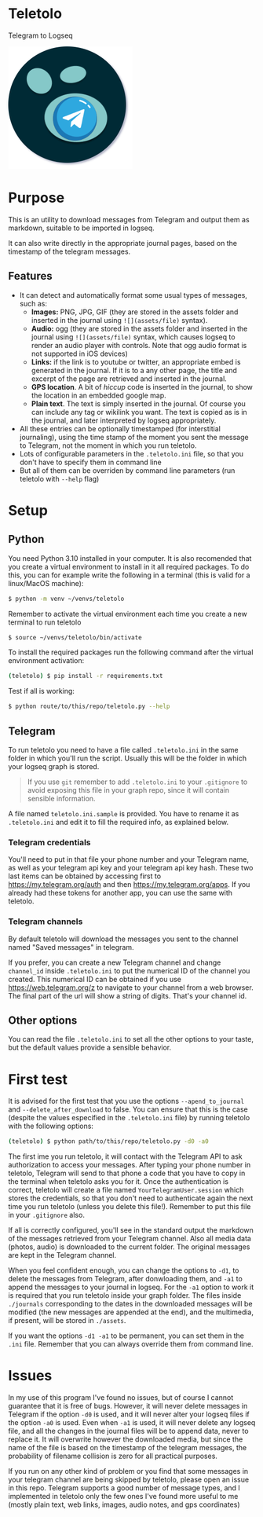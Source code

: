 # Teletolo
Telegram to Logseq

![](logo/teletolo.png)

# Purpose

This is an utility to download messages from Telegram and output them as markdown, suitable to be imported in logseq.

It can also write directly in the appropriate journal pages, based on the timestamp of the telegram messages.

## Features

* It can detect and automatically format some usual types of messages, such as:
  * **Images:** PNG, JPG, GIF (they are stored in the assets folder and inserted in the journal using `![](assets/file)` syntax).
  * **Audio:** ogg (they are stored in the assets folder and inserted in the journal using `![](assets/file)` syntax, which causes logseq to render an audio player with controls. Note that ogg audio format is not supported in iOS devices)
  * **Links:** if the link is to youtube or twitter, an appropriate embed is generated in the journal. If it is to a any other page, the title and excerpt of the page are retrieved and inserted in the journal.
  * **GPS location**. A bit of _hiccup_ code is inserted in the journal, to show the location in an embedded google map.
  * **Plain text**. The text is simply inserted in the journal. Of course you can include any tag or wikilink you want. The text is copied as is in the journal, and later interpreted by logseq appropriately.
* All these entries can be optionally timestamped (for interstitial journaling), using the time stamp of the moment you sent the message to Telegram, not the moment in which you run teletolo.
* Lots of configurable parameters in the `.teletolo.ini` file, so that you don't have to specify them in command line
* But all of them can be overriden by command line parameters (run teletolo with `--help` flag)

# Setup

## Python

You need Python 3.10 installed in your computer. It is also recomended that you create a virtual environment to install in it all required packages. To do this, you can for example write the following in a terminal (this is valid for a linux/MacOS machine):

```bash
$ python -m venv ~/venvs/teletolo
```

Remember to activate the virtual environment each time you create a new terminal to run teletolo

```bash
$ source ~/venvs/teletolo/bin/activate
```

To install the required packages run the following command after the virtual environment activation:

```bash
(teletolo) $ pip install -r requirements.txt
```

Test if all is working:

```bash
$ python route/to/this/repo/teletolo.py --help
```

## Telegram

To run teletolo you need to have a file called `.teletolo.ini` in the same folder in which you'll run the script. Usually this will be the folder in which your logseq graph is stored.

> If you use `git` remember to add `.teletolo.ini` to your `.gitignore` to avoid exposing this file in your graph repo, since it will contain sensible information.

A file named `teletolo.ini.sample` is provided. You have to rename it as `.teletolo.ini` and edit it to fill the required info, as explained below.

### Telegram credentials

You'll need to put in that file your phone number and your Telegram name, as well as your telegram api key and your telegram api key hash. These two last items can be obtained by accessing first to <https://my.telegram.org/auth> and then <https://my.telegram.org/apps>. If you already had these tokens for another app, you can use the same with teletolo.

### Telegram channels

By default teletolo will download the messages you sent to the channel named "Saved messages" in telegram.

If you prefer, you can create a new Telegram channel and change `channel_id` inside `.teletolo.ini` to put the numerical ID of the channel you created. This numerical ID can be obtained if you use <https://web.telegram.org/z> to navigate to your channel from a web browser. The final part of the url will show a string of digits. That's your channel id.

## Other options

You can read the file `.teletolo.ini` to set all the other options to your taste, but the default values provide a sensible behavior.

# First test

It is advised for the first test that you use the options `--apend_to_journal` and `--delete_after_download` to false. You can ensure that this is the case (despite the values especified in the `.teletolo.ini` file) by running teletolo with the following options:

```bash
(teletolo) $ python path/to/this/repo/teletolo.py -d0 -a0
```

The first ime you run teletolo, it will contact with the Telegram API to ask authorization to access your messages. After typing your phone number in teletolo, Telegram will send to that phone a code that you have to copy in the terminal when teletolo asks you for it. Once the authentication is correct, teletolo will create a file named `YourTelegramUser.session` which stores the credentials, so that you don't need to authenticate again the next time you run teletolo (unless you delete this file!). Remember to put this file in your `.gitignore` also.

If all is correctly configured, you'll see in the standard output the markdown of the messages retrieved from your Telegram channel. Also all media data (photos, audio) is downloaded to the current folder. The original messages are kept in the Telegram channel.

When you feel confident enough, you can change the options to `-d1`, to delete the messages from Telegram, after donwloading them, and `-a1` to append the messages to your journal in logseq. For the `-a1` option to work it is required that you run teletolo inside your graph folder. The files inside `./journals` corresponding to the dates in the downloaded messages will be modified (the new messages are appended at the end), and the multimedia, if present, will be stored in `./assets`.

If you want the options `-d1 -a1` to be permanent, you can set them in the `.ini` file. Remember that you can always override them from command line.

# Issues

In my use of this program I've found no issues, but of course I cannot guarantee that it is free of bugs. However, it will never delete messages in Telegram if the option `-d0` is used, and it will never alter your logseq files if the option `-a0` is used. Even when `-a1` is used, it will never delete any logseq file, and all the changes in the journal files will be to append data, never to replace it. It will overwrite however the downloaded media, but since the name of the file is based on the timestamp of the telegram messages, the probability of filename collision is zero for all practical purposes.

If you run on any other kind of problem or you find that some messages in your telegram channel are being skipped by teletolo, please open an issue in this repo. Telegram supports a good number of message types, and I implemented in teletolo only the few ones I've found more useful to me (mostly plain text, web links, images, audio notes, and gps coordinates)
